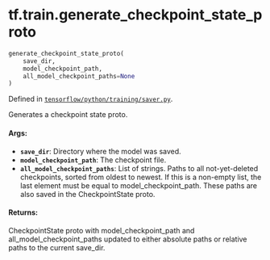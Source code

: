 <div itemscope itemtype="http://developers.google.com/ReferenceObject">
<meta itemprop="name" content="tf.train.generate_checkpoint_state_proto" />
</div>

# tf.train.generate_checkpoint_state_proto

``` python
generate_checkpoint_state_proto(
    save_dir,
    model_checkpoint_path,
    all_model_checkpoint_paths=None
)
```



Defined in [`tensorflow/python/training/saver.py`](https://www.tensorflow.org/code/tensorflow/python/training/saver.py).

Generates a checkpoint state proto.

#### Args:

* <b>`save_dir`</b>: Directory where the model was saved.
* <b>`model_checkpoint_path`</b>: The checkpoint file.
* <b>`all_model_checkpoint_paths`</b>: List of strings.  Paths to all not-yet-deleted
    checkpoints, sorted from oldest to newest.  If this is a non-empty list,
    the last element must be equal to model_checkpoint_path.  These paths
    are also saved in the CheckpointState proto.


#### Returns:

CheckpointState proto with model_checkpoint_path and
all_model_checkpoint_paths updated to either absolute paths or
relative paths to the current save_dir.